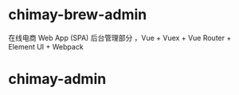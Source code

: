 # chimay-brew-admin

在线电商 Web App (SPA) 后台管理部分 ，Vue + Vuex + Vue Router + Element UI + Webpack

# chimay-admin
